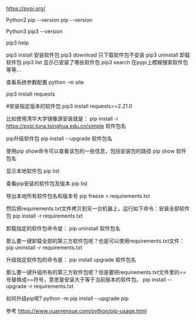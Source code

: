 https://pypi.org/


Python2
pip --version
pip --version


Python3
pip3 --version


pip3 help


pip3 install 安装软件包
pip3 download 只下载软件包不安装
pip3 uninstall 卸载软件包
pip3 list 显示已安装了哪些软件包
pip3 search 在pypi上模糊搜索软件包等等…


查看系统参数配置
python -m site


pip3 install requests

#安装指定版本的软件包
pip3 install requests==2.21.0 

比如使用清华大学镜像源安装就是：
pip install -i https://pypi.tuna.tsinghua.edu.cn/simple 软件包名


pip升级软件包
pip install --upgrade 软件包名

使用pip show命令可以查看该包的一些信息，包括安装包的路径
pip show 软件包名


显示本地软件包
pip list

查看pip安装的软件包及版本
pip list


导出本地所有软件包名和版本号
pip freeze > requirements.txt

然后把requirements.txt文件拷贝到另一台机器上，运行如下命令：安装全部软件包
pip install -r requirements.txt


卸载指定的软件包命令是：
pip uninstall 软件包名

那么要一键卸载全部的第三方软件包呢？也是可以使用requirements.txt文件：
pip uninstall -r requirements.txt


升级指定软件包的命令是：
pip install upgrade 软件包名

那么要一键升级所有的第三方软件包呢？但是要把requirements.txt文件里的==号替换成>=符号，意思是安装大于等于当前版本的软件包。
pip install --upgrade -r requirements.txt


如何升级pip呢?
python -m pip install --upgrade pip






参考
https://www.yuanrenxue.com/python/pip-usage.html





